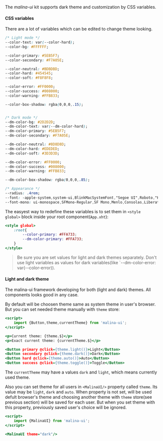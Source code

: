 The *malina-ui* kit supports dark theme and customization by CSS variables.

#### CSS variables

There are a lot of variables which can be edited to change theme looking.

```css
/* Light mode */
--color-text: var(--color-hard);
--color-bg: #FFFFFF;

--color-primary: #5EB5F7;
--color-secondary: #F7A05E;

--color-neutral: #BDBDBD;
--color-hard: #454545;
--color-soft: #F8F8F8;

--color-error: #FF0000;
--color-success: #008000;
--color-warning: #FFB833;

--color-box-shadow: rgba(0,0,0,.15);


/* Dark mode */
--dm-color-bg: #2D2D2D;
--dm-color-text: var(--dm-color-hard);
--dm-color-primary: #5EB5F7;
--dm-color-secondary: #F7A05E;

--dm-color-neutral: #8D8D8D;
--dm-color-hard: #EDEDED;
--dm-color-soft: #3D3D3D;

--dm-color-error: #FF0000;
--dm-color-success: #008000;
--dm-color-warning: #FFB833;

--dm-color-box-shadow: rgba(0,0,0,.85);

/* Appearance */
--radius: .4rem;
--font: -apple-system,system-ui,BlinkMacSystemFont,"Segoe UI",Roboto,"Helvetica Neue",Ubuntu,sans-serif;
--font-mono: ui-monospace,SFMono-Regular,SF Mono,Menlo,Consolas,Liberation Mono,monospace;
```

The easyest way to redefine these variables is to set them in `<style global>` block inside your root component(`App.xht`):

```htm
<style global>
    :root{
        --color-primary: #FFA733;
        --dm-color-primary: #FFA733;
    }
</style>
```

> Be sure you are set values for light and dark themes separately. Don't use light variables as values for dark variables(like `--dm-color-error: var(--color-error)).

#### Light and dark theme

The malina-ui framework developing for both (light and dark) themes. All components looks good in any case.

By default will be choosen theme same as system theme in user's browser. But you can set needed theme manually with `theme` store:

```htm example
<script>
    import {Button,theme,currentTheme} from 'malina-ui';
</script>

<p>Current theme: {theme.$}</p>
<p>Exact current theme: {currentTheme.$}</p>

<Button primary @click={theme.light()}>Light</Button>
<Button secondary @click={theme.dark()}>Dark</Button>
<Button hard @click={theme.auto()}>Auto</Button>
<Button success @click={theme.toggle()}>Toggle</Button>
```

The `currentTheme` may have a values `dark` and `light`, which means currently used theme.

Also you can set theme for all users in `<MalinaUI/>` property called `theme`. Its value may be `light`, `dark` and `auto`. When property is not set, will be used defult browser's theme and choosing another theme with `theme` store(see previous section) will be saved for each user. But when you set theme with this property, previously saved user's choice will be ignored.

```htm
<script>
    import {MalinaUI} from 'malina-ui';
</script>

<MalinaUI theme="dark"/>
```